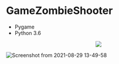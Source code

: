# GameZombieShooter
* Pygame
* Python 3.6
<p align="center">
  <img src="https://user-images.githubusercontent.com/62138169/131241419-82b50f3d-4290-4351-81f9-f017b3d99b5d.png" />
  </p>
  
![Screenshot from 2021-08-29 13-49-58](https://user-images.githubusercontent.com/62138169/131241419-82b50f3d-4290-4351-81f9-f017b3d99b5d.png)
